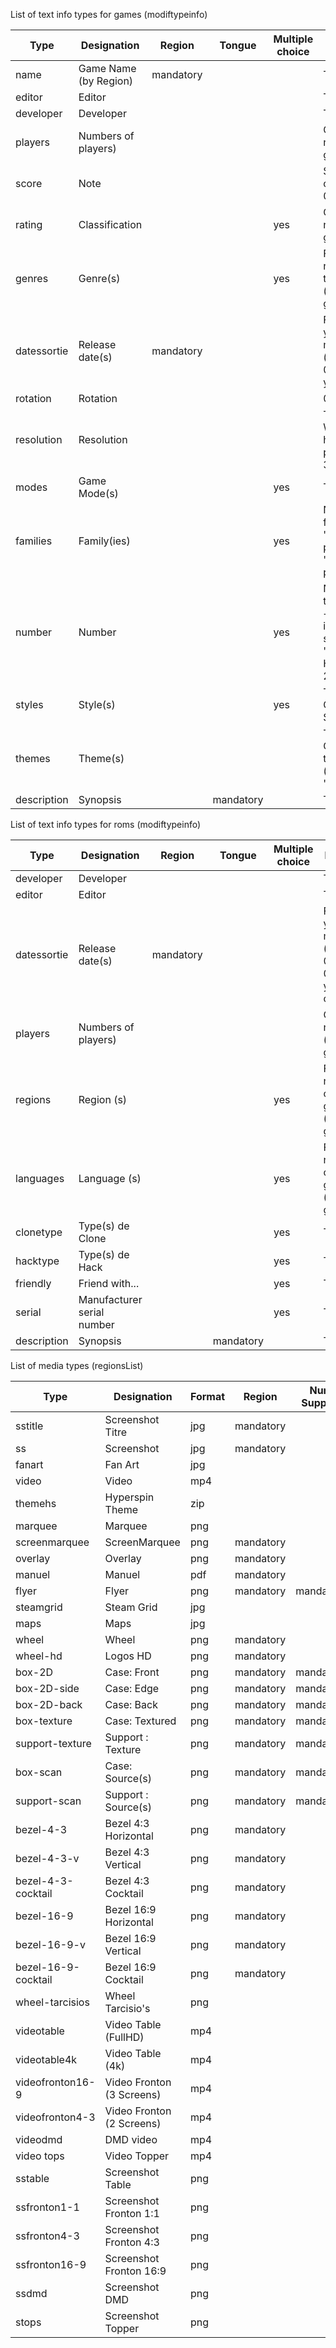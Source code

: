 
List of text info types for games (modiftypeinfo)

| Type | Designation | Region | Tongue | Multiple choice | Format |
| --- | --- | --- | --- | --- | --- |
| name | Game Name (by Region) | mandatory | | | Text |
| editor | Editor | | | | Text |
| developer | Developer | | | | Text |
| players | Numbers of players) | | | | Group name (see groups) |
| score | Note | | | | Score out of 20 from 0 to 20 |
| rating | Classification | | | yes | Group name (see groups) |
| genres | Genre(s) | | | yes | French name of the group (see groups) |
| datessortie | Release date(s) | mandatory | | | Format: yyyy-mm-dd ("xxxx-01-01" if year only) |
| rotation | Rotation | | | | 0 a 360 |
| resolution | Resolution | | | | Text: Width x height in pixels (ex: 320x240) |
| modes | Game Mode(s) | | | yes | Text |
| families | Family(ies) | | | yes | Nom de la famille (ex: "Sonic" pour "Sonic 3D pinball") |
| number | Number | | | yes | Name of the series + Number in the series (ex: "sonic the Hedgehog 2") |
| styles | Style(s) | | | yes | Text: Graphic Style |
| themes | Theme(s) | | | | Text: Game theme (e.g. "Vampire") |
| description | Synopsis | | mandatory | | Text |

List of text info types for roms (modiftypeinfo)

| Type | Designation | Region | Tongue | Multiple choice | Format |
| --- | --- | --- | --- | --- | --- |
| developer | Developer | | | | Text |
| editor | Editor | | | | Text |
| datessortie | Release date(s) | mandatory | | | Format: yyyy-mm-dd ("xxxx-01-01" if year only) |
| players | Numbers of players) | | | | Group name (see groups) |
| regions | Region (s) | | | yes | French name of the group (see groups) |
| languages | Language (s) | | | yes | French name of the group (see groups) |
| clonetype | Type(s) de Clone | | | yes | Text |
| hacktype | Type(s) de Hack | | | yes | Text |
| friendly | Friend with... | | | yes | Text |
| serial | Manufacturer serial number | | | yes | Text |
| description | Synopsis | | mandatory | | Text |

List of media types (regionsList)

| Type | Designation | Format | Region | Num Support | Multi-Version |
| --- | --- | --- | --- | --- | --- |
| sstitle | Screenshot Titre | jpg | mandatory | | |
| ss | Screenshot | jpg | mandatory | | |
| fanart | Fan Art | jpg | | | |
| video | Video | mp4 | | | |
| themehs | Hyperspin Theme | zip | | | |
| marquee | Marquee | png | | | |
| screenmarquee | ScreenMarquee | png | mandatory | | |
| overlay | Overlay | png | mandatory | | |
| manuel | Manuel | pdf | mandatory | | |
| flyer | Flyer | png | mandatory | mandatory | |
| steamgrid | Steam Grid | jpg | | | |
| maps | Maps | jpg | | | yes |
| wheel | Wheel | png | mandatory | | |
| wheel-hd | Logos HD | png | mandatory | | |
| box-2D | Case: Front | png | mandatory | mandatory | |
| box-2D-side | Case: Edge | png | mandatory | mandatory | |
| box-2D-back | Case: Back | png | mandatory | mandatory | |
| box-texture | Case: Textured | png | mandatory | mandatory | |
| support-texture | Support : Texture | png | mandatory | mandatory | |
| box-scan | Case: Source(s) | png | mandatory | mandatory | yes |
| support-scan | Support : Source(s) | png | mandatory | mandatory | yes |
| bezel-4-3 | Bezel 4:3 Horizontal | png | mandatory | | |
| bezel-4-3-v | Bezel 4:3 Vertical | png | mandatory | | |
| bezel-4-3-cocktail | Bezel 4:3 Cocktail | png | mandatory | | |
| bezel-16-9 | Bezel 16:9 Horizontal | png | mandatory | | |
| bezel-16-9-v | Bezel 16:9 Vertical | png | mandatory | | |
| bezel-16-9-cocktail | Bezel 16:9 Cocktail | png | mandatory | | |
| wheel-tarcisios | Wheel Tarcisio's | png | | | |
| videotable | Video Table (FullHD) | mp4 | | | |
| videotable4k | Video Table (4k) | mp4 | | | |
| videofronton16-9 | Video Fronton (3 Screens) | mp4 | | | |
| videofronton4-3 | Video Fronton (2 Screens) | mp4 | | | |
| videodmd | DMD video | mp4 | | | |
| video tops | Video Topper | mp4 | | | |
| sstable | Screenshot Table | png | | | |
| ssfronton1-1 | Screenshot Fronton 1:1 | png | | | |
| ssfronton4-3 | Screenshot Fronton 4:3 | png | | | |
| ssfronton16-9 | Screenshot Fronton 16:9 | png | | | |
| ssdmd | Screenshot DMD | png | | | |
| stops | Screenshot Topper | png | | | |

